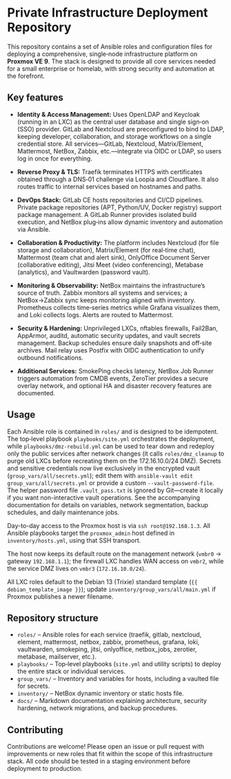 # Private Infrastructure Deployment Repository

This repository contains a set of Ansible roles and configuration files for deploying a comprehensive, single‑node infrastructure platform on **Proxmox VE 9**.  The stack is designed to provide all core services needed for a small enterprise or homelab, with strong security and automation at the forefront.

## Key features

- **Identity & Access Management:** Uses OpenLDAP and Keycloak (running in an LXC) as the central user database and single sign‑on (SSO) provider.  GitLab and Nextcloud are preconfigured to bind to LDAP, keeping developer, collaboration, and storage workflows on a single credential store.  All services—GitLab, Nextcloud, Matrix/Element, Mattermost, NetBox, Zabbix, etc.—integrate via OIDC or LDAP, so users log in once for everything.

- **Reverse Proxy & TLS:** Traefik terminates HTTPS with certificates obtained through a DNS‑01 challenge via Loopia and Cloudflare.  It also routes traffic to internal services based on hostnames and paths.

- **DevOps Stack:** GitLab CE hosts repositories and CI/CD pipelines.  Private package repositories (APT, Python/UV, Docker registry) support package management.  A GitLab Runner provides isolated build execution, and NetBox plug‑ins allow dynamic inventory and automation via Ansible.

- **Collaboration & Productivity:** The platform includes Nextcloud (for file storage and collaboration), Matrix/Element (for real‑time chat), Mattermost (team chat and alert sink), OnlyOffice Document Server (collaborative editing), Jitsi Meet (video conferencing), Metabase (analytics), and Vaultwarden (password vault).

- **Monitoring & Observability:** NetBox maintains the infrastructure’s source of truth.  Zabbix monitors all systems and services; a NetBox→Zabbix sync keeps monitoring aligned with inventory.  Prometheus collects time‑series metrics while Grafana visualizes them, and Loki collects logs.  Alerts are routed to Mattermost.

- **Security & Hardening:** Unprivileged LXCs, nftables firewalls, Fail2Ban, AppArmor, auditd, automatic security updates, and vault secrets management.  Backup schedules ensure daily snapshots and off‑site archives.  Mail relay uses Postfix with OIDC authentication to unify outbound notifications.

- **Additional Services:** SmokePing checks latency, NetBox Job Runner triggers automation from CMDB events, ZeroTier provides a secure overlay network, and optional HA and disaster recovery features are documented.

## Usage

Each Ansible role is contained in `roles/` and is designed to be idempotent.  The top‑level playbook `playbooks/site.yml` orchestrates the deployment, while `playbooks/dmz-rebuild.yml` can be used to tear down and redeploy only the public services after network changes (it calls `roles/dmz_cleanup` to purge old LXCs before recreating them on the 172.16.10.0/24 DMZ).  Secrets and sensitive credentials now live exclusively in the encrypted vault (`group_vars/all/secrets.yml`); edit them with `ansible-vault edit group_vars/all/secrets.yml` or provide a custom `--vault-password-file`.  The helper password file `.vault_pass.txt` is ignored by Git—create it locally if you want non-interactive vault operations.  See the accompanying documentation for details on variables, network segmentation, backup schedules, and daily maintenance jobs.

Day-to-day access to the Proxmox host is via `ssh root@192.168.1.3`.  All Ansible playbooks target the `proxmox_admin` host defined in `inventory/hosts.yml`, using that SSH transport.

The host now keeps its default route on the management network (`vmbr0` → gateway `192.168.1.1`); the firewall LXC handles WAN access on `vmbr2`, while the service DMZ lives on `vmbr3` (`172.16.10.0/24`).

All LXC roles default to the Debian 13 (Trixie) standard template (`{{ debian_template_image }}`); update `inventory/group_vars/all/main.yml` if Proxmox publishes a newer filename.

## Repository structure

- `roles/` – Ansible roles for each service (traefik, gitlab, nextcloud, element, mattermost, netbox, zabbix, prometheus, grafana, loki, vaultwarden, smokeping, jitsi, onlyoffice, netbox_jobs, zerotier, metabase, mailserver, etc.).
- `playbooks/` – Top‑level playbooks (`site.yml` and utility scripts) to deploy the entire stack or individual services.
- `group_vars/` – Inventory and variables for hosts, including a vaulted file for secrets.
- `inventory/` – NetBox dynamic inventory or static hosts file.
- `docs/` – Markdown documentation explaining architecture, security hardening, network migrations, and backup procedures.

## Contributing

Contributions are welcome!  Please open an issue or pull request with improvements or new roles that fit within the scope of this infrastructure stack.  All code should be tested in a staging environment before deployment to production.
